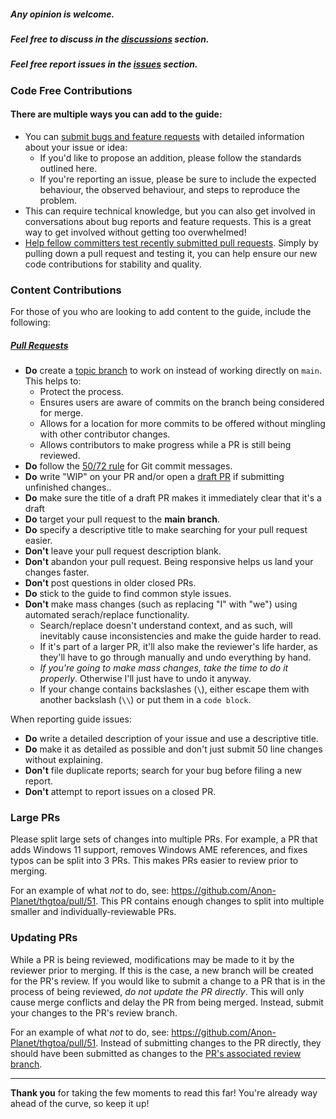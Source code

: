 ##### Any opinion is welcome.
##### Feel free to discuss in the [discussions] section.
##### Feel free report issues in the [issues] section.

### Code Free Contributions

#### There are multiple ways you can add to the guide:

- You can [submit bugs and feature requests](https://github.com/Anon-Planet/thgtoa/issues/new) with detailed information about your issue or idea:
  - If you'd like to propose an addition, please follow the standards outlined here.
  - If you're reporting an issue, please be sure to include the expected behaviour, the observed behaviour, and steps to reproduce the problem.
- This can require technical knowledge, but you can also get involved in conversations about bug reports and feature requests. This is a great way to get involved without getting too overwhelmed!
- [Help fellow committers test recently submitted pull requests](https://github.com/Anon-Planet/thgtoa/pulls). Simply by pulling down a pull request and testing it, you can help ensure our new code contributions for stability and quality.

### Content Contributions

For those of you who are looking to add content to the guide, include the following:

##### <u>Pull Requests</u>

- **Do** create a [topic branch] to work on instead of working directly on `main`. This helps to:
  - Protect the process.
  - Ensures users are aware of commits on the branch being considered for merge.
  - Allows for a location for more commits to be offered without mingling with other contributor changes.
  - Allows contributors to make progress while a PR is still being reviewed.
- **Do** follow the [50/72 rule] for Git commit messages.
- **Do** write "WIP" on your PR and/or open a [draft PR] if submitting unfinished changes..
- **Do** make sure the title of a draft PR makes it immediately clear that it's a draft
- **Do** target your pull request to the **main branch**.
- **Do** specify a descriptive title to make searching for your pull request easier.
- **Don't** leave your pull request description blank.
- **Don't** abandon your pull request. Being responsive helps us land your changes faster.
- **Don't** post questions in older closed PRs.
- **Do** stick to the guide to find common style issues.
- **Don't** make mass changes (such as replacing "I" with "we") using automated serach/replace functionality.
  - Search/replace doesn't understand context, and as such, will inevitably cause inconsistencies and make the guide harder to read.
  - If it's part of a larger PR, it'll also make the reviewer's life harder, as they'll have to go through manually and undo everything by hand.
  - *If you're going to make mass changes, take the time to do it properly*. Otherwise I'll just have to undo it anyway.
  - If your change contains backslashes (`\`), either escape them with another backslash (`\\`) or put them in a ```code block```.

When reporting guide issues:

- **Do** write a detailed description of your issue and use a descriptive title.
- **Do** make it as detailed as possible and don't just submit 50 line changes without explaining.
- **Don't** file duplicate reports; search for your bug before filing a new report.
- **Don't** attempt to report issues on a closed PR.

### Large PRs

Please split large sets of changes into multiple PRs. For example, a PR that adds Windows 11 support, removes Windows AME references, and fixes typos can be split into 3 PRs. This makes PRs easier to review prior to merging.

For an example of what *not* to do, see: <https://github.com/Anon-Planet/thgtoa/pull/51>. This PR contains enough changes to split into multiple smaller and individually-reviewable PRs.

### Updating PRs

While a PR is being reviewed, modifications may be made to it by the reviewer prior to merging. If this is the case, a new branch will be created for the PR's review. If you would like to submit a change to a PR that is in the process of being reviewed, *do not update the PR directly*. This will only cause merge conflicts and delay the PR from being merged. Instead, submit your changes to the PR's review branch.

For an example of what *not* to do, see: <https://github.com/Anon-Planet/thgtoa/pull/51>. Instead of submitting changes to the PR directly, they should have been submitted as changes to the [PR's associated review branch](https://github.com/NobodySpecial256/thgtoa/tree/pr/51).

---

**Thank you** for taking the few moments to read this far! You're already way ahead of the
curve, so keep it up!

[discussions]: https://github.com/Anon-Planet/thgtoa/discussions
[issues]: https://github.com/Anon-Planet/thgtoa/issues
[help fellow users with open issues]: https://github.com/Anon-Planet/thgtoa/issues
[topic branch]: http://git-scm.com/book/en/Git-Branching-Branching-Workflows#Topic-Branches
[Qubes#7457]: https://github.com/QubesOS/qubes-issues/issues/7457
[50/72 rule]: http://tbaggery.com/2008/04/19/a-note-about-git-commit-messages.html
[draft pr]: https://help.github.com/en/articles/about-pull-requests#draft-pull-requests
[console output]: https://docs.github.com/en/free-pro-team@latest/github/writing-on-github/creating-and-highlighting-code-blocks#fenced-code-blocks
[verification steps]: https://docs.github.com/en/free-pro-team@latest/github/writing-on-github/basic-writing-and-formatting-syntax#task-lists
[reference associated issues]: https://github.com/blog/1506-closing-issues-via-pull-requests
[help fellow committers test recently submitted pull requests]: https://github.com/Anon-Planet/thgtoa/pulls
